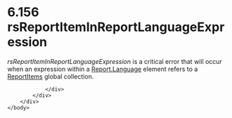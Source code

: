 <html dir="LTR" xmlns:mshelp="http://msdn.microsoft.com/mshelp" xmlns:ddue="http://ddue.schemas.microsoft.com/authoring/2003/5" xmlns:xlink="http://www.w3.org/1999/xlink" xmlns:tool="http://www.microsoft.com/tooltip">
    <head>
        <meta http-equiv="Content-Type" content="text/html; CHARSET=utf-8"></meta>
        <meta name="save" content="history"></meta>
        <title>6.156 rsReportItemInReportLanguageExpression</title>
        <xml>
            <mshelp:toctitle title="6.156 rsReportItemInReportLanguageExpression"></mshelp:toctitle>
            <mshelp:rltitle title="[MS-RDL]: rsReportItemInReportLanguageExpression"></mshelp:rltitle>
            <mshelp:keyword index="A" term="499341a3-ae25-479e-a6ed-88de8887b6d5"></mshelp:keyword>
            <mshelp:attr name="DCSext.ContentType" value="open specification"></mshelp:attr>
            <mshelp:attr name="AssetID" value="499341a3-ae25-479e-a6ed-88de8887b6d5"></mshelp:attr>
            <mshelp:attr name="TopicType" value="kbRef"></mshelp:attr>
            <mshelp:attr name="DCSext.Title" value="[MS-RDL]: rsReportItemInReportLanguageExpression" />
        </xml>
    </head>
    <body>
        <div id="header">
            <h1 class="heading">6.156 rsReportItemInReportLanguageExpression</h1>
        </div>
        <div id="mainSection">
            <div id="mainBody">
                <div id="allHistory" class="saveHistory"></div>
                <div id="sectionSection0" class="section" name="collapseableSection">
                    

<p><i>rsReportItemInReportLanguageExpression</i> is a critical
error that will occur when an expression within a <a href="fb9b0139-e164-4161-9fe5-ab1ae5c3730f.md">Report.Language</a> element
refers to a <a href="c5fef915-e842-43b4-91f9-56af4eb15be0.md">ReportItems</a>
global collection.</p>


                </div>
            </div>
        </div>
    </body>
</html>